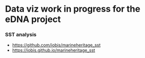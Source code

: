 # Data viz work in progress for the eDNA project

### SST analysis
- https://github.com/iobis/marineheritage_sst
- https://iobis.github.io/marineheritage_sst
